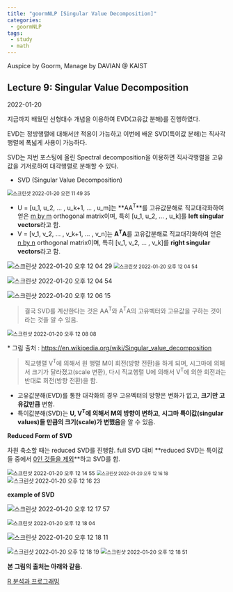 ```yaml
---
title: "goormNLP [Singular Value Decomposition]"  
categories:
 - goormNLP
tags:
 - study
 - math
---
```


Auspice by Goorm, Manage by DAVIAN @ KAIST

## Lecture 9: Singular Value Decomposition

2022-01-20

지금까지 배웠던 선형대수 개념을 이용하여 EVD(고유값 분해)를 진행하였다. 

EVD는 정방행렬에 대해서만 적용이 가능하고 이번에 배운 SVD(특이값 분해)는 직사각행렬에 폭넓게 사용이 가능하다. 

SVD는 저번 포스팅에 올린 Spectral decomposition을 이용하면 직사각행렬을 고유값을 기저로하여 대각행렬로 분해할 수 있다.



- SVD (Singular Value Decomposition)



<img src="https://user-images.githubusercontent.com/67947808/150263278-db454564-2ae9-4778-b748-7d03808872df.png" alt="스크린샷 2022-01-20 오전 11 49 35" style="zoom:80%;" />



- U = [u_1, u_2, ... , u_k+1, ... , u_m]는 **AA<sup>T</sup>**를 고유값분해로 직교대각화하여 얻은 <u>m by m</u> orthogonal matrix이며, 특히 [u_1, u_2, ... , u_k]를 **left singular vectors**라고 함.
- V = [v_1, v_2, ... , v_k+1, ... , v_n]는 **A<sup>T</sup>A**를 고유값분해로 직교대각화하여 얻은 <u>n by n</u> orthogonal matrix이며, 특히 [v_1, v_2, ... , v_k]를 **right singular vectors**라고 함.

<img src="https://user-images.githubusercontent.com/67947808/150264809-8f64cf65-9e4e-4cf2-9bb7-cf761077d2ab.png" alt="스크린샷 2022-01-20 오후 12 04 29" style="zoom:100%;" />

<img src="https://user-images.githubusercontent.com/67947808/150264842-67d0a27d-b77e-4cb2-b18c-d4deba14fc05.png" alt="스크린샷 2022-01-20 오후 12 04 54" style="zoom:80%;" />

![스크린샷 2022-01-20 오후 12 04 54](https://user-images.githubusercontent.com/67947808/150264842-67d0a27d-b77e-4cb2-b18c-d4deba14fc05.png)

![스크린샷 2022-01-20 오후 12 06 15](https://user-images.githubusercontent.com/67947808/150264962-5f52d2c6-7f6e-4697-9b1c-5d2ed0810732.png)



> 결국 SVD를 계산한다는 것은 AA<sup>T</sup>와 A<sup>T</sup>A의 고유벡터와 고유값을 구하는 것이라는 것을 알 수 있음.



<img src="https://user-images.githubusercontent.com/67947808/150265139-e6c5a1f8-a5b5-486d-9de4-088b9ee25beb.png" alt="스크린샷 2022-01-20 오후 12 08 08" style="zoom:85%;" />

\* 그림 출처 : https://en.wikipedia.org/wiki/Singular_value_decomposition


> 직교행렬 V<sup>T</sup>에 의해서 원 행렬 M이 회전(방향 전환)을 하게 되며, 시그마에 의해서 크기가 달라졌고(scale 변환), 다시 직교행렬 U에 의해서 V<sup>T</sup>에 의한 회전과는 반대로 회전(방향 전환)을 함.



- 고유값분해(EVD)를 통한 대각화의 경우 고유벡터의 방향은 변화가 없고, **크기만 고유값만큼** 변함.
- 특이값분해(SVD)는 **U, V<sup>T</sup>에 의해서 M의 방향이 변하고**, **시그마 특이값(singular values)들 만큼의 크기(scale)가 변했음**을 알 수 있음.



**Reduced Form of SVD**

차원 축소할 때는 reduced SVD를 진행함. full SVD 대비 **reduced SVD는 특이값들 중에서 <u>0인 것들을 제외</u>**하고 SVD를 함.

<img src="https://user-images.githubusercontent.com/67947808/150265797-4b73708c-d44c-419d-887b-545126860bbf.png" alt="스크린샷 2022-01-20 오후 12 14 55" style="zoom:85%;" />

<img src="https://user-images.githubusercontent.com/67947808/150265924-bd356ea3-049d-49af-a7bd-34a42bb23b80.png" alt="스크린샷 2022-01-20 오후 12 16 18" style="zoom: 70%;" />

<img src="https://user-images.githubusercontent.com/67947808/150265933-8c38c001-696f-4364-894f-0fd57400cdec.png" alt="스크린샷 2022-01-20 오후 12 16 23" style="zoom:90%;" />



**example of SVD**

![스크린샷 2022-01-20 오후 12 17 57](https://user-images.githubusercontent.com/67947808/150266055-820e3329-1c9f-4743-b2a5-4e1d1f570648.png)

<img src="https://user-images.githubusercontent.com/67947808/150266061-27d21602-ba62-45e2-bc26-120bbd6e3835.png" alt="스크린샷 2022-01-20 오후 12 18 04" style="zoom:85%;" />

![스크린샷 2022-01-20 오후 12 18 11](https://user-images.githubusercontent.com/67947808/150266074-ed37966e-e296-419c-82cd-f14259dcc762.png)

<img src="https://user-images.githubusercontent.com/67947808/150266082-c1dc2e5c-f4c4-464d-b297-cd35e1ba998e.png" alt="스크린샷 2022-01-20 오후 12 18 19" style="zoom:90%;" />

<img src="https://user-images.githubusercontent.com/67947808/150266122-154b4e7a-8678-46e4-b94e-36cab5770150.png" alt="스크린샷 2022-01-20 오후 12 18 51" style="zoom:85%;" />



**본 그림의 출처는 아래와 같음.**

[R 분석과 프로그래밍](https://rfriend.tistory.com/)